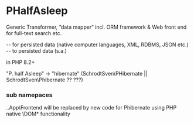 # PHalfAsleep
Generic Transformer, ”data mapper“  incl. ORM framework & Web front end for full-text search etc.

 -- for persisted data <structures> (native computer languages, XML, RDBMS, JSON etc.) 
 -- to persisted data<structures> (s.a.)
 
 in PHP 8.2+ 

 "P. half Asleep" -> "hibernate" (SchrodtSven\PHibernate || SchrodtSven\Phibernate ?? ???)


 ### sub namepaces

 ..App\Frontend will be replaced by new code for Phibernate using PHP native \DOM* functionality


 





